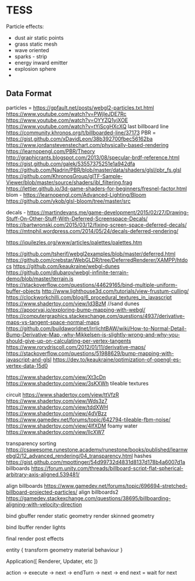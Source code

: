 # TESS

Particle effects:
* dust air static points
* grass static mesh
* wave oriented
* sparks - strip
* energy inward emitter
* explosion sphere
* 

## Data Format

particles = 
https://gpfault.net/posts/webgl2-particles.txt.html
https://www.youtube.com/watch?v=PWjIeJDE7Rc
https://www.youtube.com/watch?v=OYYZQ1yiXOE
https://www.youtube.com/watch?v=tYiScgHXcXQ last
billboard line https://community.khronos.org/t/billboarded-line/37173
PBR = 
https://gist.github.com/xDavidLeon/38b392700fbec56162ba
https://www.jordanstevenstechart.com/physically-based-rendering
https://learnopengl.com/PBR/Theory
http://graphicrants.blogspot.com/2013/08/specular-brdf-reference.html
https://gist.github.com/galek/53557375251e1a942dfa
https://github.com/Nadrin/PBR/blob/master/data/shaders/glsl/pbr_fs.glsl
https://github.com/KhronosGroup/glTF-Sample-Viewer/blob/master/source/shaders/ibl_filtering.frag
https://lettier.github.io/3d-game-shaders-for-beginners/fresnel-factor.html
blom - https://learnopengl.com/Advanced-Lighting/Bloom
https://github.com/ykob/glsl-bloom/tree/master/src

decals - https://martindevans.me/game-development/2015/02/27/Drawing-Stuff-On-Other-Stuff-With-Deferred-Screenspace-Decals/
https://bartwronski.com/2015/03/12/fixing-screen-space-deferred-decals/
https://mtnphil.wordpress.com/2014/05/24/decals-deferred-rendering/

https://iquilezles.org/www/articles/palettes/palettes.htm

https://github.com/tsherif/webgl2examples/blob/master/deferred.html
https://github.com/crebstar/WebGLDR/tree/DeferredRenderer/XAMPP/htdocs
https://github.com/keaukraine/webgl-dunes
https://github.com/dlubarov/webgl-infinite-terrain-demo/blob/master/terrain.js
https://stackoverflow.com/questions/44629165/bind-multiple-uniform-buffer-objects
http://www.lighthouse3d.com/tutorials/view-frustum-culling/
https://clockworkchilli.com/blog/6_procedural_textures_in_javascript
https://www.shadertoy.com/view/ld3BzM //sand dunes
https://apoorvaj.io/exploring-bump-mapping-with-webgl/
https://computergraphics.stackexchange.com/questions/4937/derivative-maps-vs-tangent-space-normal-maps
https://github.com/buildaworldnet/IrrlichtBAW/wiki/How-to-Normal-Detail-Bump-Derivative-Map,-why-Mikkelsen-is-slightly-wrong-and-why-you-should-give-up-on-calculating-per-vertex-tangents
https://www.rorydriscoll.com/2012/01/11/derivative-maps/
https://stackoverflow.com/questions/51988629/bump-mapping-with-javascript-and-glsl
https://dev.to/keaukraine/optimization-of-opengl-es-vertex-data-15d0

https://www.shadertoy.com/view/Xt3cDn
https://www.shadertoy.com/view/3sKXWh tileable textures

circuit
https://www.shadertoy.com/view/ttVfzR
https://www.shadertoy.com/view/Wds3z7
https://www.shadertoy.com/view/tddXWH
https://www.shadertoy.com/view/4dVBzz
https://www.gamedev.net/forums/topic/642794-tileable-fbm-noise/
https://www.shadertoy.com/view/4lfXDM
foamy water https://www.shadertoy.com/view/llcXW7

transparency sorting https://csawesome.runestone.academy/runestone/books/published/learnwebgl2/12_advanced_rendering/04_transparency.html
hashes https://gist.github.com/mpottinger/54d99732d4831d8137d178b4a6007d1a
billboards https://forum.unity.com/threads/billboard-script-flat-spherical-arbitrary-axis-aligned.539481/

align billboards https://www.gamedev.net/forums/topic/696694-stretched-billboard-projected-particles/
align billboards2 https://gamedev.stackexchange.com/questions/38695/billboarding-aligning-with-velocity-direction

bind gbuffer
render static geometry
render skinned geometry

bind lbuffer
render lights

final render
post effects



entity {
    transform
    geometry
    material
    behaviour
}


Application([
    Renderer,
    Updater,
    etc
])



action ->
execute -> next -> endTurn -> next -> end
next = wait for next 